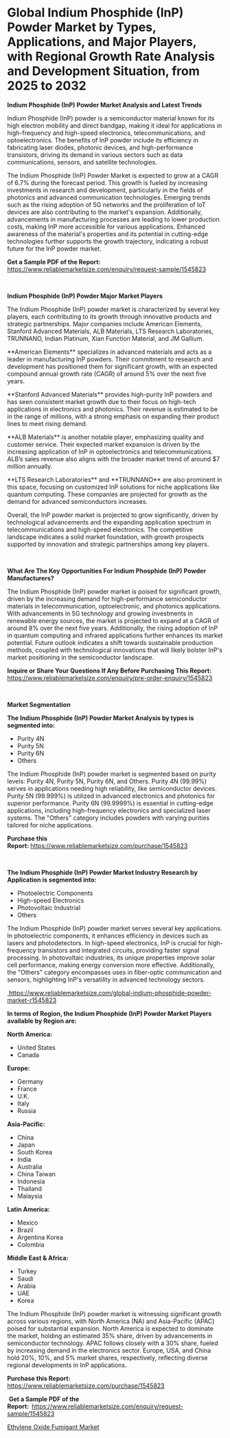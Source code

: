 <p><h1>Global Indium Phosphide (InP) Powder Market by Types, Applications, and Major Players, with Regional Growth Rate Analysis and Development Situation, from 2025 to 2032</h1></p><p><strong>Indium Phosphide (InP) Powder Market Analysis and Latest Trends</strong></p>
<p><p>Indium Phosphide (InP) powder is a semiconductor material known for its high electron mobility and direct bandgap, making it ideal for applications in high-frequency and high-speed electronics, telecommunications, and optoelectronics. The benefits of InP powder include its efficiency in fabricating laser diodes, photonic devices, and high-performance transistors, driving its demand in various sectors such as data communications, sensors, and satellite technologies.</p><p>The Indium Phosphide (InP) Powder Market is expected to grow at a CAGR of 6.7% during the forecast period. This growth is fueled by increasing investments in research and development, particularly in the fields of photonics and advanced communication technologies. Emerging trends such as the rising adoption of 5G networks and the proliferation of IoT devices are also contributing to the market's expansion. Additionally, advancements in manufacturing processes are leading to lower production costs, making InP more accessible for various applications. Enhanced awareness of the material's properties and its potential in cutting-edge technologies further supports the growth trajectory, indicating a robust future for the InP powder market.</p></p>
<p><strong>Get a Sample PDF of the Report:&nbsp;</strong> <a href="https://www.reliablemarketsize.com/enquiry/request-sample/1545823?utm_campaign=3431&utm_medium=2&utm_source=Github&utm_content=ia&utm_term=02042025&utm_id=indium-phosphide-inp-powder">https://www.reliablemarketsize.com/enquiry/request-sample/1545823</a></p>
<p>&nbsp;</p>
<p><strong>Indium Phosphide (InP) Powder Major Market Players</strong></p>
<p><p>The Indium Phosphide (InP) powder market is characterized by several key players, each contributing to its growth through innovative products and strategic partnerships. Major companies include American Elements, Stanford Advanced Materials, ALB Materials, LTS Research Laboratories, TRUNNANO, Indian Platinum, Xian Function Material, and JM Gallium.</p><p>**American Elements** specializes in advanced materials and acts as a leader in manufacturing InP powders. Their commitment to research and development has positioned them for significant growth, with an expected compound annual growth rate (CAGR) of around 5% over the next five years. </p><p>**Stanford Advanced Materials** provides high-purity InP powders and has seen consistent market growth due to their focus on high-tech applications in electronics and photonics. Their revenue is estimated to be in the range of millions, with a strong emphasis on expanding their product lines to meet rising demand.</p><p>**ALB Materials** is another notable player, emphasizing quality and customer service. Their expected market expansion is driven by the increasing application of InP in optoelectronics and telecommunications. ALB’s sales revenue also aligns with the broader market trend of around $7 million annually.</p><p>**LTS Research Laboratories** and **TRUNNANO** are also prominent in this space, focusing on customized InP solutions for niche applications like quantum computing. These companies are projected for growth as the demand for advanced semiconductors increases.</p><p>Overall, the InP powder market is projected to grow significantly, driven by technological advancements and the expanding application spectrum in telecommunications and high-speed electronics. The competitive landscape indicates a solid market foundation, with growth prospects supported by innovation and strategic partnerships among key players.</p></p>
<p>&nbsp;</p>
<p><strong>What Are The Key Opportunities For Indium Phosphide (InP) Powder Manufacturers?</strong></p>
<p><p>The Indium Phosphide (InP) powder market is poised for significant growth, driven by the increasing demand for high-performance semiconductor materials in telecommunication, optoelectronic, and photonics applications. With advancements in 5G technology and growing investments in renewable energy sources, the market is projected to expand at a CAGR of around 8% over the next five years. Additionally, the rising adoption of InP in quantum computing and infrared applications further enhances its market potential. Future outlook indicates a shift towards sustainable production methods, coupled with technological innovations that will likely bolster InP's market positioning in the semiconductor landscape.</p></p>
<p><strong>Inquire or Share Your Questions If Any Before Purchasing This Report:</strong> <a href="https://www.reliablemarketsize.com/enquiry/pre-order-enquiry/1545823?utm_campaign=3431&utm_medium=2&utm_source=Github&utm_content=ia&utm_term=02042025&utm_id=indium-phosphide-inp-powder">https://www.reliablemarketsize.com/enquiry/pre-order-enquiry/1545823</a></p>
<p>&nbsp;</p>
<p><strong>Market Segmentation</strong></p>
<p><strong>The Indium Phosphide (InP) Powder Market Analysis by types is segmented into:</strong></p>
<p><ul><li>Purity 4N</li><li>Purity 5N</li><li>Purity 6N</li><li>Others</li></ul></p>
<p><p>The Indium Phosphide (InP) powder market is segmented based on purity levels: Purity 4N, Purity 5N, Purity 6N, and Others. Purity 4N (99.99%) serves in applications needing high reliability, like semiconductor devices. Purity 5N (99.999%) is utilized in advanced electronics and photonics for superior performance. Purity 6N (99.9999%) is essential in cutting-edge applications, including high-frequency electronics and specialized laser systems. The "Others" category includes powders with varying purities tailored for niche applications.</p></p>
<p><strong>Purchase this Report:&nbsp;</strong><a href="https://www.reliablemarketsize.com/purchase/1545823?utm_campaign=3431&utm_medium=2&utm_source=Github&utm_content=ia&utm_term=02042025&utm_id=indium-phosphide-inp-powder">https://www.reliablemarketsize.com/purchase/1545823</a></p>
<p>&nbsp;</p>
<p><strong>The Indium Phosphide (InP) Powder Market Industry Research by Application is segmented into:</strong></p>
<p><ul><li>Photoelectric Components</li><li>High-speed Electronics</li><li>Photovoltaic Industrial</li><li>Others</li></ul></p>
<p><p>The Indium Phosphide (InP) powder market serves several key applications. In photoelectric components, it enhances efficiency in devices such as lasers and photodetectors. In high-speed electronics, InP is crucial for high-frequency transistors and integrated circuits, providing faster signal processing. In photovoltaic industries, its unique properties improve solar cell performance, making energy conversion more effective. Additionally, the "Others" category encompasses uses in fiber-optic communication and sensors, highlighting InP's versatility in advanced technology sectors.</p></p>
<p><a href="https://www.reliablemarketsize.com/global-indium-phosphide-powder-market-r1545823?utm_campaign=3431&utm_medium=2&utm_source=Github&utm_content=ia&utm_term=02042025&utm_id=indium-phosphide-inp-powder">&nbsp;https://www.reliablemarketsize.com/global-indium-phosphide-powder-market-r1545823</a></p>
<p><strong>In terms of Region, the Indium Phosphide (InP) Powder Market Players available by Region are:</strong></p>
<p>
    <p> <strong> North America: </strong>
        <ul>
            <li>United States</li>
            <li>Canada</li>
        </ul>
        </p> 
    <p> <strong> Europe: </strong>
        <ul>
            <li>Germany</li>
            <li>France</li>
            <li>U.K.</li>
            <li>Italy</li>
            <li>Russia</li>
        </ul>
        </p> 
    <p> <strong> Asia-Pacific: </strong>
        <ul>
            <li>China</li>
            <li>Japan</li>
            <li>South Korea</li>
            <li>India</li>
            <li>Australia</li>
            <li>China Taiwan</li>
            <li>Indonesia</li>
            <li>Thailand</li>
            <li>Malaysia</li>
        </ul>
        </p> 
    <p> <strong> Latin America: </strong>
        <ul>
            <li>Mexico</li>
            <li>Brazil</li>
            <li>Argentina Korea</li>
            <li>Colombia</li>
        </ul>
        </p> 
    <p> <strong> Middle East & Africa: </strong>
        <ul>
            <li>Turkey</li>
            <li>Saudi</li>
            <li>Arabia</li>
            <li>UAE</li>
            <li>Korea</li>
        </ul>
    </p>
    </p>
<p><p>The Indium Phosphide (InP) powder market is witnessing significant growth across various regions, with North America (NA) and Asia-Pacific (APAC) poised for substantial expansion. North America is expected to dominate the market, holding an estimated 35% share, driven by advancements in semiconductor technology. APAC follows closely with a 30% share, fueled by increasing demand in the electronics sector. Europe, USA, and China hold 20%, 10%, and 5% market shares, respectively, reflecting diverse regional developments in InP applications.</p></p>
<p><strong>Purchase this Report: </strong><a href="https://www.reliablemarketsize.com/purchase/1545823?utm_campaign=3431&utm_medium=2&utm_source=Github&utm_content=ia&utm_term=02042025&utm_id=indium-phosphide-inp-powder">https://www.reliablemarketsize.com/purchase/1545823</a></p>
<p>&nbsp;<strong>Get a Sample PDF of the Report:&nbsp;&nbsp;</strong><a href="https://www.reliablemarketsize.com/enquiry/request-sample/1545823?utm_campaign=3431&utm_medium=2&utm_source=Github&utm_content=ia&utm_term=02042025&utm_id=indium-phosphide-inp-powder">https://www.reliablemarketsize.com/enquiry/request-sample/1545823</a></p>
<p><strong></strong></p>
<p><p><a href="https://github.com/abidomamen/Market-Research-Report-List-1/blob/main/ethylene-oxide-fumigant-market.md?utm_campaign=3431&utm_medium=2&utm_source=Github&utm_content=ia&utm_term=02042025&utm_id=indium-phosphide-inp-powder">Ethylene Oxide Fumigant Market</a></p></p>